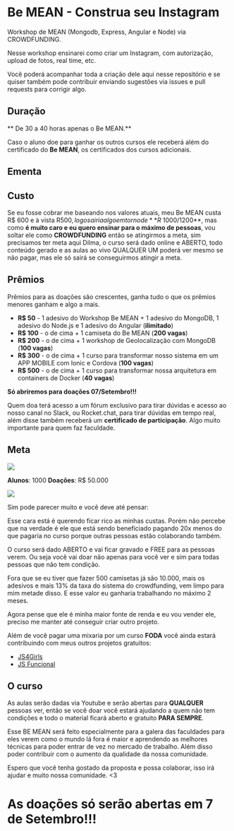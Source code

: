 # Be MEAN - Construa seu Instagram

Workshop de MEAN (Mongodb, Express, Angular e Node)  via CROWDFUNDING.

Nesse workshop ensinarei como criar um Instagram, com autorização, upload de fotos, real time, etc.

Você poderá acompanhar toda a criação dele aqui nesse repositório e se quiser também pode contribuir enviando sugestões via issues e pull requests para corrigir algo.

## Duração

** De 30 a 40 horas apenas o Be MEAN.**

Caso o aluno doe para ganhar os outros cursos ele receberá além do certificado do **Be MEAN**, os certificados dos cursos adicionais.



## Ementa

## Custo

Se eu fosse cobrar me baseando nos valores atuais, meu Be MEAN custa R$ 600 e à vista R$500, logo sairia algo em torno de **R$ 1000/1200**, mas como **é muito caro e eu quero ensinar para o máximo de pessoas**, vou soltar ele como **CROWDFUNDING** então se atingirmos a meta, sim precisamos ter meta aqui Dilma, o curso será dado online e ABERTO, todo conteúdo gerado e as aulas ao vivo QUALQUER UM poderá ver mesmo se não pagar, mas ele só sairá se conseguirmos atingir a meta.

## Prêmios
Prêmios para as doações são crescentes, ganha tudo o que os prêmios menores ganham e algo a mais.

- **R$ 50** - 1 adesivo do Workshop Be MEAN + 1 adesivo do MongoDB, 1 adesivo do Node.js e 1 adesivo do Angular (**ilimitado**)
- **R$ 100** - o de cima + 1 camiseta do Be MEAN (**200 vagas**)
- **R$ 200** - o de cima + 1 workshop de Geolocalização com MongoDB (**100 vagas**)
- **R$ 300** - o de cima + 1 curso para transformar nosso sistema em um APP MOBILE com Ionic e Cordova (**100 vagas**)
- **R$ 500** - o de cima + 1 curso para transformar nossa arquitetura em containers de Docker (**40 vagas**)

**Só abriremos para doações 07/Setembro!!!**

Quem doa terá acesso a um fórum exclusivo para tirar dúvidas e acesso ao nosso canal no Slack, ou Rocket.chat, para tirar dúvidas em tempo real, além disse também receberá um **certificado de participação**. Algo muito importante para quem faz faculdade.

## Meta

![](http://gospellife.com.br/site-antigo/images/politica/meta-do-pronatec.jpg)

**Alunos**: 1000
**Doações**: R$ 50.000

![](http://www.go2web.com.br/fotos/18072014_190738_Meme-Jackie.jpg)

Sim pode parecer muito e você deve até pensar:

Esse cara está é querendo ficar rico as minhas custas. Porém não percebe que na verdade é ele que está sendo beneficiado pagando 20x menos do que pagaria no curso porque outras pessoas estão colaborando também.

O curso será dado ABERTO e vai ficar gravado e FREE para as pessoas verem.
Ou seja você vai doar não apenas para você ver e sim para todas pessoas que não tem condição.

Fora que se eu tiver que fazer 500 camisetas já são 10.000, mais os adesivos e mais 13% da taxa do sistema do crowdfunding, vem limpo para mim metade disso. E esse valor eu ganharia trabalhando no máximo 2 meses.

Agora pense que ele é minha maior fonte de renda e eu vou vender ele, preciso me manter até conseguir criar outro projeto.

Além de você pagar uma mixaria por um curso **FODA** você ainda estará contribuindo com meus outros projetos gratuitos:

- [JS4Girls](http://nomadev.com.br/js4girls-evento-gratuito-de-ensino-de-programa%C3%A7%C3%A3o-para-mulheres-garotas-meninas/)
- [JS Funcional](http://webschool.io/jsfuncional/)


## O curso

As aulas serão dadas via Youtube e serão abertas para **QUALQUER** pessoas ver, então se você doar você estará ajudando a quem não tem condições e todo o material ficará aberto e gratuito **PARA SEMPRE**.

Esse BE MEAN será feito especialmente para a galera das faculdades para eles verem como o mundo lá fora é maior e aprendendo as melhores técnicas para poder entrar de vez no mercado de trabalho. Além disso poder contribuir com o aumento da qualidade da nossa comunidade. 

Espero que você tenha gostado da proposta e possa colaborar, isso irá ajudar e muito nossa comunidade. <3


# As doações só serão abertas em 7 de Setembro!!!
